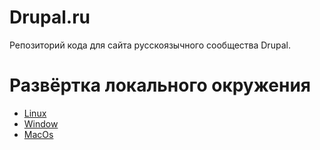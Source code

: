 # Drupal.ru
Репозиторий кода для сайта русскоязычного сообщества Drupal.

# Развёртка локального окружения
* [Linux](https://github.com/DrupalRu/drupal.ru/wiki/Linux.-%D0%9B%D0%BE%D0%BA%D0%B0%D0%BB%D1%8C%D0%BD%D0%B0%D1%8F-%D0%BA%D0%BE%D0%BF%D0%B8%D1%8F-drupal.ru)
* [Window](https://github.com/DrupalRu/drupal.ru/wiki/Windows.-%D0%9B%D0%BE%D0%BA%D0%B0%D0%BB%D1%8C%D0%BD%D0%B0%D1%8F-%D0%BA%D0%BE%D0%BF%D0%B8%D1%8F-drupal.ru)
* [MacOs](https://github.com/DrupalRu/drupal.ru/wiki/Mac-OS.-%D0%9B%D0%BE%D0%BA%D0%B0%D0%BB%D1%8C%D0%BD%D0%B0%D1%8F-%D0%BA%D0%BE%D0%BF%D0%B8%D1%8F-drupal.ru)
